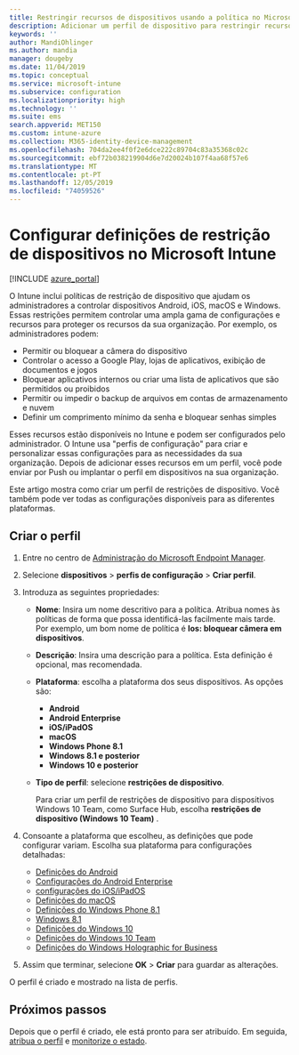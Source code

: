 ```yaml
---
title: Restringir recursos de dispositivos usando a política no Microsoft Intune-Azure | Microsoft Docs
description: Adicionar um perfil de dispositivo para restringir recursos em dispositivos Android, macOS, iOS, iPadOS, Windows Phone e Windows 10 no Microsoft Intune
keywords: ''
author: MandiOhlinger
ms.author: mandia
manager: dougeby
ms.date: 11/04/2019
ms.topic: conceptual
ms.service: microsoft-intune
ms.subservice: configuration
ms.localizationpriority: high
ms.technology: ''
ms.suite: ems
search.appverid: MET150
ms.custom: intune-azure
ms.collection: M365-identity-device-management
ms.openlocfilehash: 704da2ee4f0f2e6dce222c89704c83a35368c02c
ms.sourcegitcommit: ebf72b038219904d6e7d20024b107f4aa68f57e6
ms.translationtype: MT
ms.contentlocale: pt-PT
ms.lasthandoff: 12/05/2019
ms.locfileid: "74059526"
---
```

# <a name="configure-device-restriction-settings-in-microsoft-intune"></a>Configurar definições de restrição de dispositivos no Microsoft Intune

[!INCLUDE [azure_portal](../includes/azure_portal.md)]

O Intune inclui políticas de restrição de dispositivo que ajudam os administradores a controlar dispositivos Android, iOS, macOS e Windows. Essas restrições permitem controlar uma ampla gama de configurações e recursos para proteger os recursos da sua organização. Por exemplo, os administradores podem:

- Permitir ou bloquear a câmera do dispositivo
- Controlar o acesso a Google Play, lojas de aplicativos, exibição de documentos e jogos
- Bloquear aplicativos internos ou criar uma lista de aplicativos que são permitidos ou proibidos
- Permitir ou impedir o backup de arquivos em contas de armazenamento e nuvem
- Definir um comprimento mínimo da senha e bloquear senhas simples

Esses recursos estão disponíveis no Intune e podem ser configurados pelo administrador. O Intune usa "perfis de configuração" para criar e personalizar essas configurações para as necessidades da sua organização. Depois de adicionar esses recursos em um perfil, você pode enviar por Push ou implantar o perfil em dispositivos na sua organização.

Este artigo mostra como criar um perfil de restrições de dispositivo. Você também pode ver todas as configurações disponíveis para as diferentes plataformas.

## <a name="create-the-profile"></a>Criar o perfil

1. Entre no centro de [Administração do Microsoft Endpoint Manager](https://go.microsoft.com/fwlink/?linkid=2109431).
2. Selecione **dispositivos** > **perfis de configuração** > **Criar perfil**.
3. Introduza as seguintes propriedades:

    - **Nome**: Insira um nome descritivo para a política. Atribua nomes às políticas de forma que possa identificá-las facilmente mais tarde. Por exemplo, um bom nome de política é **Ios: bloquear câmera em dispositivos**.
    - **Descrição**: Insira uma descrição para a política. Esta definição é opcional, mas recomendada.
    - **Plataforma**: escolha a plataforma dos seus dispositivos. As opções são:  

        - **Android**
        - **Android Enterprise**
        - **iOS/iPadOS**
        - **macOS**
        - **Windows Phone 8.1**
        - **Windows 8.1 e posterior**
        - **Windows 10 e posterior**

    - **Tipo de perfil**: selecione **restrições de dispositivo**.

        Para criar um perfil de restrições de dispositivo para dispositivos Windows 10 Team, como Surface Hub, escolha **restrições de dispositivo (Windows 10 Team)** .

4. Consoante a plataforma que escolheu, as definições que pode configurar variam. Escolha sua plataforma para configurações detalhadas:

    - [Definições do Android](../device-restrictions-android.md)
    - [Configurações do Android Enterprise](../device-restrictions-android-for-work.md)
    - [configurações do iOS/iPadOS](device-restrictions-ios.md)
    - [Definições do macOS](device-restrictions-macos.md)
    - [Definições do Windows Phone 8.1](device-restrictions-windows-phone-8-1.md)
    - [Windows 8.1](device-restrictions-windows-8-1.md)
    - [Definições do Windows 10](device-restrictions-windows-10.md)
    - [Definições do Windows 10 Team](device-restrictions-windows-10-teams.md)
    - [Definições do Windows Holographic for Business](device-restrictions-windows-holographic.md)

5. Assim que terminar, selecione **OK** > **Criar** para guardar as alterações.

O perfil é criado e mostrado na lista de perfis.

## <a name="next-steps"></a>Próximos passos

Depois que o perfil é criado, ele está pronto para ser atribuído. Em seguida, [atribua o perfil](../device-profile-assign.md) e [monitorize o estado](../device-profile-monitor.md).

<!--  Removing image as part of design review; retaining source until we known the disposition.

## Example of device restriction settings

In this high-level example, you'll create a device restriction policy that blocks the use of the built-in camera app on Android devices.

![How to disable the camera on Android devices](./media/device-restrictions-configure/disable-android-camera.png)

-->
